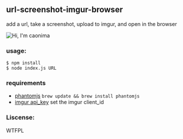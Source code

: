 ## url-screenshot-imgur-browser
add a url, take a screenshot, upload to imgur, and open in the browser

![Hi, I'm caonima](https://raw.github.com/fraserxu/usib/master/caonima.jpg)

### usage:
```
$ npm install
$ node index.js URL
```

### requirements
* [phantomjs](http://phantomjs.org/download.html) `brew update && brew install phantomjs`
* [imgur api_key](https://imgur.com/register/api_anon) set the imgur client_id

### Liscense:

WTFPL